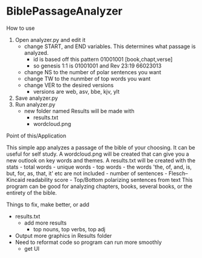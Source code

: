 # BiblePassageAnalyzer

How to use
 1) Open analyzer.py and edit it
    - change START, and END variables. This determines what passage is analyzed.
      - id is based off this pattern 01001001 [book,chapt,verse]
      - so genesis 1:1 is 01001001 and Rev 23:19 66023013
    - change NS to the number of polar sentences you want
    - change TW to the nunmber of top words you want
    - change VER to the desired versions
       - versions are web, asv, bbe, kjv, ylt
 2) Save analyzer.py
 3) Run analyzer.py
    - new folder named Results will be made with
        - results.txt
        - wordcloud.png
 
 
Point of this/Application

  This simple app analyzes a passage of the bible of your choosing. It can be useful for self study.
  A wordcloud.png will be created that can give you a new outlook on key words and themes.
  A results.txt will be created with the stats
      - total words
      - unique words
      - top words
         - the words 'the, of, and, is, but, for, as, that, it' etc are not included
      - number of sentences
      - Flesch–Kincaid readability score
      - Top/Bottom polarizing sentences from text
 This program can be good for analyzing chapters, books, several books, or the entirety of the bible.
 
 
 
 Things to fix, make better, or add
  
   - results.txt
       - add more results
           - top nouns, top verbs, top adj
   - Output more graphics in Results folder
   - Need to reformat code so program can run more smoothly
        - get UI

